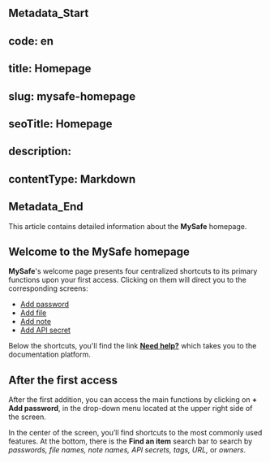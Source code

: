 ## Metadata_Start 
## code: en
## title: Homepage 
## slug: mysafe-homepage 
## seoTitle: Homepage 
## description:  
## contentType: Markdown 
## Metadata_End
This article contains detailed information about the **MySafe** homepage.

## Welcome to the MySafe homepage

**MySafe**'s welcome page presents four centralized shortcuts to its primary functions upon your first access. Clicking on them will direct you to the corresponding screens:

- [Add password](/v3-32/docs/mysafe-passwords-add)
- [Add file](/v3-32/docs/mysafe-files-add)
- [Add note](/v3-32/docs/mysafe-notes-add)
- [Add API secret](/v3-32/docs/mysafe-api-secret-add)

Below the shortcuts, you'll find the link **[Need help?](/v3-32/docs/mysafe)** which takes you to the documentation platform.

## After the first access

After the first addition, you can access the main functions by clicking on **+ Add password**, in the drop-down menu located at the upper right side of the screen.


In the center of the screen, you’ll find shortcuts to the most commonly used features. 
At the bottom, there is the **Find an item** search bar to search by *passwords, file names, note names, API secrets, tags, URL,* or *owners*.
